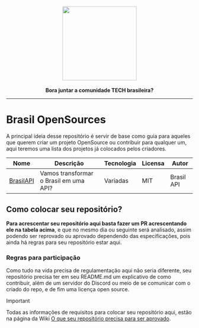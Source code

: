 <h4 align="center"><img src="https://github.com/matheusmms031/BrasilOpenSources/assets/71942508/ea2d4399-0886-41d4-9fa3-bdea61609e9a" height='200'></h4>

<div align="center">
  <p>
    <strong>Bora juntar a comunidade TECH brasileira?</strong>
  </p>
</div>
<hr>

# Brasil OpenSources

A principal ideia desse repositório é servir de base como guia para aqueles que querem criar um projeto OpenSource ou contribuir para qualquer um, aqui teremos uma lista dos projetos já colocados pelos criadores.

| Nome  | Descrição | Tecnologia  | Licensa | Autor |
| ------------- | ------------- | ------------- | ------------- | ------------- |
| [BrasilAPI](https://github.com/BrasilAPI/BrasilAPI) | Vamos transformar o Brasil em uma API?  | Variadas  | MIT | Brasil API |

## Como colocar seu repositório?
**Para acrescentar seu repositório aqui basta fazer um PR acrescentando ele na tabela acima**, e que no mesmo dia ou seguinte será analisado, assim podendo ser reprovado ou aprovado dependendo das especificações, pois ainda há regras para seu repositório estar aqui.

### Regras para participação
Como tudo na vida precisa de regulamentação aqui não seria diferente, seu repositório precisa ter em seu README.md um explicativo de como contribuir, além de um servidor do Discord ou meio de se comunicar com o criado do repo, e de fim uma licença open source.

> [!IMPORTANT]
> Todas as informações de requisitos para colocar seu repositório aqui, estão na página da Wiki [O que seu repositório precisa para ser aprovado](https://github.com/matheusmms031/BrasilOpenSources/wiki/O-que-seu-reposit%C3%B3rio-precisa-para-ser-aprovado%3F).
